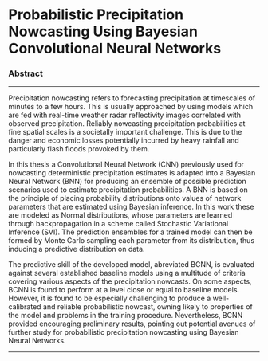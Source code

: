 # Probabilistic Precipitation Nowcasting Using Bayesian Convolutional Neural Networks

### Abstract
---

Precipitation nowcasting refers to forecasting precipitation at timescales of minutes to a few hours. This is usually approached by using models which are fed with real-time weather radar reflectivity images correlated with observed precipitation. Reliably nowcasting precipitation probabilities at fine spatial scales is a societally important challenge. This is due to the danger and economic losses potentially incurred by heavy rainfall and particularly flash floods provoked by them. 

In this thesis a Convolutional Neural Network (CNN) previously used for nowcasting deterministic precipitation estimates is adapted into a Bayesian Neural Network (BNN) for producing an ensemble of possible prediction scenarios used to estimate precipitation probabilities. A BNN is based on the principle of placing probability distributions onto values of network parameters that are estimated using Bayesian inference. In this work these are modeled as Normal distributions, whose parameters are learned through backpropagation in a scheme called Stochastic Variational Inference (SVI). The prediction ensembles for a trained model can then be formed by Monte Carlo sampling each parameter from its distribution, thus inducing a predictive distribution on data.

The predictive skill of the developed model, abreviated BCNN, is evaluated against several established baseline models using a multitude of criteria covering various aspects of the precipitation nowcasts. On some aspects, BCNN is found to perform at a level close or equal to baseline models. However, it is found to be especially challenging to produce a well-calibrated and reliable probabilistic nowcast, owning likely to properties of the model and problems in the training procedure. Nevertheless, BCNN provided encouraging preliminary results, pointing out potential avenues of further study for probabilistic precipitation nowcasting using Bayesian Neural Networks. 

---
